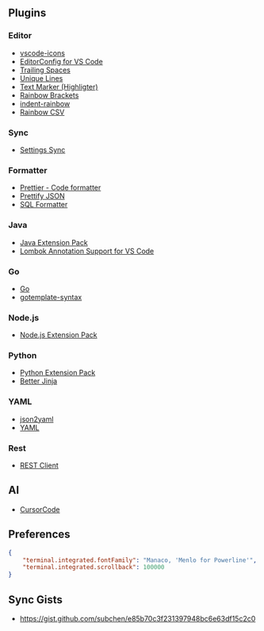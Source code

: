 ## Plugins

### Editor
- [vscode-icons](https://marketplace.visualstudio.com/items?itemName=vscode-icons-team.vscode-icons)
- [EditorConfig for VS Code](https://marketplace.visualstudio.com/items?itemName=editorconfig.editorconfig)
- [Trailing Spaces](https://marketplace.visualstudio.com/items?itemName=shardulm94.trailing-spaces)
- [Unique Lines](https://marketplace.visualstudio.com/items?itemName=bibhasdn.unique-lines)
- [Text Marker (Highligter)](https://marketplace.visualstudio.com/items?itemName=ryu1kn.text-marker)
- [Rainbow Brackets](https://marketplace.visualstudio.com/items?itemName=2gua.rainbow-brackets)
- [indent-rainbow](https://marketplace.visualstudio.com/items?itemName=oderwat.indent-rainbow)
- [Rainbow CSV](https://marketplace.visualstudio.com/items?itemName=mechatroner.rainbow-csv)

### Sync
- [Settings Sync](https://marketplace.visualstudio.com/items?itemName=shan.code-settings-sync)

### Formatter
- [Prettier - Code formatter](https://marketplace.visualstudio.com/items?itemName=esbenp.prettier-vscode)
- [Prettify JSON](https://marketplace.visualstudio.com/items?itemName=mohsen1.prettify-json)
- [SQL Formatter](https://marketplace.visualstudio.com/items?itemName=cymonk.sql-formatter)

### Java
- [Java Extension Pack](https://marketplace.visualstudio.com/items?itemName=vscjava.vscode-java-pack)
- [Lombok Annotation Support for VS Code](https://marketplace.visualstudio.com/items?itemName=gabrielbb.vscode-lombok)

### Go
- [Go](https://marketplace.visualstudio.com/items?itemName=golang.go)
- [gotemplate-syntax](https://marketplace.visualstudio.com/items?itemName=casualjim.gotemplate)

### Node.js
- [Node.js Extension Pack](https://marketplace.visualstudio.com/items?itemName=waderyan.nodejs-extension-pack)

### Python
- [Python Extension Pack](https://marketplace.visualstudio.com/items?itemName=donjayamanne.python-extension-pack)
- [Better Jinja](https://marketplace.visualstudio.com/items?itemName=samuelcolvin.jinjahtml)

### YAML
- [json2yaml](https://marketplace.visualstudio.com/items?itemName=tuxtina.json2yaml)
- [YAML](https://marketplace.visualstudio.com/items?itemName=redhat.vscode-yaml)

### Rest
- [REST Client](https://marketplace.visualstudio.com/items?itemName=humao.rest-client)

## AI
- [CursorCode](https://marketplace.visualstudio.com/items?itemName=meteorstudio.cursorcode)

## Preferences

```json
{
    "terminal.integrated.fontFamily": "Manaco, 'Menlo for Powerline'",
    "terminal.integrated.scrollback": 100000
}
```


## Sync Gists

- https://gist.github.com/subchen/e85b70c3f231397948bc6e63df15c2c0
